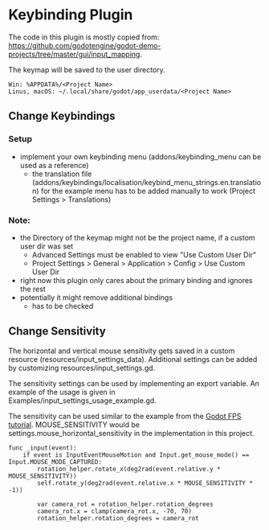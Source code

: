 # Keybinding Plugin
The code in this plugin is mostly copied from: https://github.com/godotengine/godot-demo-projects/tree/master/gui/input_mapping.

The keymap will be saved to the user directory.
```
Win: %APPDATA%/<Project Name>
Linus, macOS: ~/.local/share/godot/app_userdata/<Project Name>
```

## Change Keybindings
### Setup
- implement your own keybinding menu (addons/keybinding_menu can be used as a reference)
	- the translation file (addons/keybindings/localisation/keybind_menu_strings.en.translation) for the example menu has to be added manually to work (Project Settings > Translations)

### Note:
- the Directory of the keymap might not be the project name, if a custom user dir was set
	- Advanced Settings must be enabled to view "Use Custom User Dir"
	- Project Settings > General > Application > Config > Use Custom User Dir
- right now this plugin only cares about the primary binding and ignores the rest
- potentially it might remove additional bindings
	- has to be checked


## Change Sensitivity
The horizontal and vertical mouse sensitivity gets saved in a custom resource (resources/input_settings_data). Additional settings can be added by customizing resources/input_settings.gd.

The sensitivity settings can be used by implementing an export variable. An example of the usage is given in Examples/input_settings_usage_example.gd.

The sensitivity can be used similar to the example from the [Godot FPS tutorial](https://docs.godotengine.org/en/3.3/tutorials/3d/fps_tutorial/part_one.html). MOUSE_SENSITIVITY would be settings.mouse_horizontal_sensitivity in the implementation in this project.
```
func _input(event):
    if event is InputEventMouseMotion and Input.get_mouse_mode() == Input.MOUSE_MODE_CAPTURED:
        rotation_helper.rotate_x(deg2rad(event.relative.y * MOUSE_SENSITIVITY))
        self.rotate_y(deg2rad(event.relative.x * MOUSE_SENSITIVITY * -1))

        var camera_rot = rotation_helper.rotation_degrees
        camera_rot.x = clamp(camera_rot.x, -70, 70)
        rotation_helper.rotation_degrees = camera_rot
```